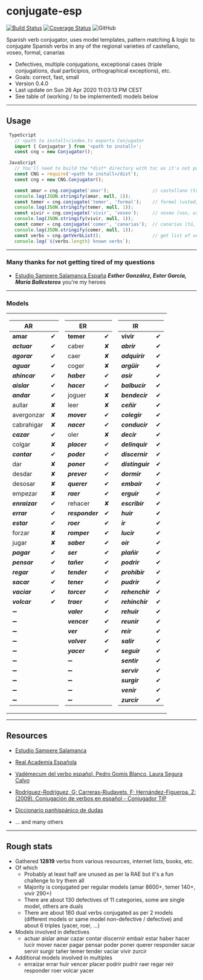# conjugate-esp

[![Build Status](https://travis-ci.org/jirimracek/conjugate-esp.svg?branch=master)](https://travis-ci.org/jirimracek/conjugate-esp)
[![Coverage Status](https://coveralls.io/repos/github/jirimracek/conjugate-esp/badge.svg?branch=master)](https://coveralls.io/github/jirimracek/conjugate-esp?branch=master)
![GitHub](https://img.shields.io/github/license/jirimracek/conjugate-esp)

Spanish verb conjugator, uses model templates, pattern matching & logic to conjugate Spanish verbs in any of the regional varieties of castellano, voseo, formal, canarias

- Defectives, multiple conjugations, exceptional cases (triple conjugations, dual participios, orthographical exceptions), etc.
- Goals: correct, fast, small
- Version 0.4.0
- Last update on Sun 26 Apr 2020 11:03:13 PM CEST
- See table of (working / to be implemented) models below

____

## Usage

```typescript
 TypeScript
   // <path to install>/index.ts exports Conjugator
   import { Conjugator } from '<path to install>';
   const cng = new Conjugator();
```

```javascript
 JavaScript
   // You'll need to build the *dist* directory with tsc as it's not pushed to the repository
   const CNG = require('<path to install>/dist');
   const cng = new CNG.Conjugator();
```

```javascript
   const amar = cng.conjugate('amar');                // castellano (tú, vosotros), default region
   console.log(JSON.stringify(amar, null, 1));
   const temer = cng.conjugate('temer', 'formal');    // formal (usted, ustedes)
   console.log(JSON.stringify(temer, null, 1));
   const vivir = cng.conjugate('vivir', 'voseo');     // voseo (vos, ustedes)
   console.log(JSON.stringify(vivir, null, 1));
   const comer = cng.conjugate('comer', 'canarias');  // canarias (tú, ustedes)
   console.log(JSON.stringify(comer, null, 1));
   const verbs = cng.getVerbList();                   // get list of verbs (string[])
   console.log(`${verbs.length} known verbs`);
```

____

### Many thanks for not getting tired of my questions

- [Estudio Sampere Salamanca España](http://www.sampere.com/learn-spanish/spanish-courses-salamanca.html "Sampere Salamanca") ***Esther González, Ester García, María Ballesteros*** you're my heroes

____

### Models

<table>
<tr><td>

| AR            | |
|---------------|:-----------:|
| **amar** | &#x2714; |
| ***actuar*** | &#x2714; |
| ***agorar*** | &#x2714; |
| ***aguar*** | &#x2714; |
| ***ahincar*** | &#x2714; |
| ***aislar*** | &#x2714; |
| ***andar*** | &#x2714; |
| aullar | &#x2718; |
| avergonzar | &#x2718; |
| cabrahigar | &#x2718; |
| ***cazar*** | &#x2714; |
| colgar | &#x2718; |
| ***contar*** | &#x2714; |
| dar | &#x2718; |
| desdar | &#x2718; |
| desosar | &#x2718; |
| empezar | &#x2718; |
| ***enraizar*** | &#x2714; |
| ***errar*** | &#x2714; |
| ***estar*** | &#x2714; |
| forzar | &#x2718; |
| jugar | &#x2718; |
| ***pagar*** | &#x2714; |
| ***pensar*** | &#x2714; |
| ***regar*** | &#x2714; |
| ***sacar*** | &#x2714; |
| ***vaciar*** | &#x2714; |
| ***volcar*** | &#x2714; |
|&#x2796;||
|&#x2796;||
|&#x2796;||
|&#x2796;||
|&#x2796;||
|&#x2796;||
|&#x2796;||
|&#x2796;||
|&#x2796;||
|&#x2796;||
</td><td>

| ER            | |
|---------------|:-----------:|
| **temer** | &#x2714; |
| caber | &#x2718; |
| caer | &#x2718; |
| coger | &#x2718; |
| ***haber*** | &#x2714; |
| ***hacer*** | &#x2714; |
| joguer | &#x2718; |
| leer | &#x2718; |
| ***mover*** | &#x2714; |
| ***nacer*** | &#x2714; |
| oler | &#x2718; |
| ***placer*** | &#x2714; |
| ***poder*** | &#x2714; |
| ***poner*** | &#x2714; |
| ***prever*** | &#x2714; |
| ***querer*** | &#x2714; |
| ***raer*** | &#x2714; |
| rehacer | &#x2718; |
| ***responder*** | &#x2714; |
| ***roer*** | &#x2714; |
| ***romper*** | &#x2714; |
| ***saber*** | &#x2714; |
| ***ser*** | &#x2714; |
| ***tañer*** | &#x2714; |
| ***tender*** | &#x2714; |
| ***tener*** | &#x2714; |
| ***torcer*** | &#x2714; |
| ***traer*** | &#x2714; |
| ***valer*** | &#x2714; |
| ***vencer*** | &#x2714; |
| ***ver*** | &#x2714; |
| ***volver*** | &#x2714; |
| ***yacer*** | &#x2714; |
|&#x2796;||
|&#x2796;||
|&#x2796;||
|&#x2796;||
|&#x2796;||
</td><td>

| IR            | |
|---------------|:-----------:|
| **vivir** | &#x2714; |
| ***abrir*** | &#x2714; |
| ***adquirir*** | &#x2714; |
| ***argüir*** | &#x2714; |
| ***asir*** | &#x2714; |
| ***balbucir*** | &#x2714; |
| ***bendecir*** | &#x2714; |
| ***ceñir*** | &#x2714; |
| ***colegir*** | &#x2714; |
| ***conducir*** | &#x2714; |
| ***decir*** | &#x2714; |
| ***delinquir*** | &#x2714; |
| ***discernir*** | &#x2714; |
| ***distinguir*** | &#x2714; |
| ***dormir*** | &#x2714; |
| ***embaír*** | &#x2714; |
| ***erguir*** | &#x2714; |
| ***escribir*** | &#x2714; |
| ***huir*** | &#x2714; |
| ***ir*** | &#x2714; |
| ***lucir*** | &#x2714; |
| ***oír*** | &#x2714; |
| ***plañir*** | &#x2714; |
| ***podrir*** | &#x2714; |
| ***prohibir*** | &#x2714; |
| ***pudrir*** | &#x2714; |
| ***rehenchir*** | &#x2714; |
| ***rehinchir*** | &#x2714; |
| ***rehuir*** | &#x2714; |
| ***reunir*** | &#x2714; |
| ***reír*** | &#x2714; |
| ***salir*** | &#x2714; |
| ***seguir*** | &#x2714; |
| ***sentir*** | &#x2714; |
| ***servir*** | &#x2714; |
| ***surgir*** | &#x2714; |
| ***venir*** | &#x2714; |
| ***zurcir*** | &#x2714; |
</td></tr> </table>

____

## Resources

- [Estudio Sampere Salamanca](http://www.sampere.com/learn-spanish/spanish-courses-salamanca.html "Sampere Salamanca")

- [Real Academia Española](https://www.rae.es "RAE")

- [Vadémecum del verbo español, Pedro Gomis Blanco, Laura Segura Calvo](https://www.amazon.es/Vad%C3%A9mecum-verbo-espa%C3%B1ol-Pedro-Blanco/dp/8497783875 "Amazon.es")

- [Rodríguez-Rodríguez, G; Carreras-Riudavets, F; Hernández-Figueroa, Z; (2009). Conjugación de verbos en español - Conjugador TIP](https://tulengua.es "Conjugador TIP")

- [Diccionario panhispánico de dudas](https://www.casadellibro.com/libro-diccionario-panhispanico-de-dudas-2-ed/9788429406238/1051481 "Casa del libro" )

- ... and many others

____

## Rough stats

- Gathered **12819** verbs from various resources, internet lists, books, etc.
- Of which
  - Probably at least half are unused as per la RAE but it's a fun challenge to try them all
  - Majority is conjugated per regular models (amar 8600+, temer 140+, vivir 290+)
  - There are about 130 defectives of 11 categories, some are single model, others are duals
  - There are about 180 dual verbs conjugated as per 2 models (different models or same model non-defective / defective) and about 6 triples (yacer, roer, ...)
- Models involved in defectives
  - actuar aislar amar cazar contar discernir embaír estar haber hacer lucir mover nacer pagar pensar poder poner querer responder sacar servir surgir tañer temer tender vaciar vivir zurcir
- Additional models involved in multiples
  - enraizar errar huir vencer placer podrir pudrir raer regar reír responder roer volcar yacer
